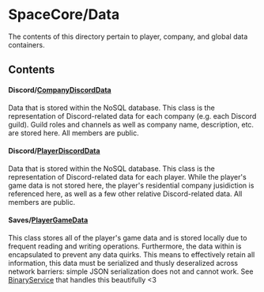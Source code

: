 # SpaceCore/Data

The contents of this directory pertain to player, company, and global data containers. 

## Contents
#### Discord/[CompanyDiscordData](./Discord/CompanyDiscordData.cs)
Data that is stored within the NoSQL database. This class is the representation of Discord-related data for each company
(e.g. each Discord guild). Guild roles and channels as well as company name, description, etc. are stored here. All members are public.

#### Discord/[PlayerDiscordData](./Discord/PlayerDiscordData.cs)
Data that is stored within the NoSQL database. This class is the representation of Discord-related data for each player. While the player's game data is 
not stored here, the player's residential company jusidiction is referenced here, as well as a few other relative Discord-related data. All members are public.

#### Saves/[PlayerGameData](./Saves/PlayerGameData.cs)
This class stores all of the player's game data and is stored locally due to frequent reading and writing operations. Furthermore, the data within is encapsulated to prevent any 
data quirks. This means to effectively retain all information, this data must be serialized and thusly deseralized across network barriers: simple JSON serialization does not and cannot work. 
See [BinaryService](../Services/BinaryService.cs) that handles this beautifully <3